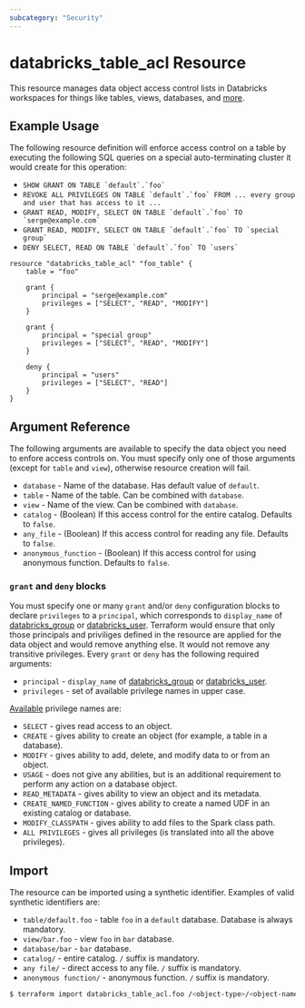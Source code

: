 ```yaml
---
subcategory: "Security"
---
```

# databricks_table_acl Resource

This resource manages data object access control lists in Databricks workspaces for things like tables, views, databases, and [more](https://docs.databricks.com/security/access-control/table-acls/object-privileges.html). 

## Example Usage

The following resource definition will enforce access control on a table by executing the following SQL queries on a special auto-terminating cluster it would create for this operation:

* ```SHOW GRANT ON TABLE `default`.`foo` ```
* ```REVOKE ALL PRIVILEGES ON TABLE `default`.`foo` FROM ... every group and user that has access to it ...```
* ```GRANT READ, MODIFY, SELECT ON TABLE `default`.`foo` TO `serge@example.com` ```
* ```GRANT READ, MODIFY, SELECT ON TABLE `default`.`foo` TO `special group` ```
* ```DENY SELECT, READ ON TABLE `default`.`foo` TO `users` ```

```hcl
resource "databricks_table_acl" "foo_table" {
    table = "foo"

    grant {
        principal = "serge@example.com"
        privileges = ["SELECT", "READ", "MODIFY"]
    }

    grant {
        principal = "special group"
        privileges = ["SELECT", "READ", "MODIFY"]
    }

    deny {
        principal = "users"
        privileges = ["SELECT", "READ"]
    }
}
```

## Argument Reference

The following arguments are available to specify the data object you need to enfore access controls on. You must specify only one of those arguments (except for `table` and `view`), otherwise resource creation will fail.

* `database` - Name of the database. Has default value of `default`.
* `table` - Name of the table. Can be combined with `database`. 
* `view` - Name of the view. Can be combined with `database`. 
* `catalog` - (Boolean) If this access control for the entire catalog. Defaults to `false`.
* `any_file` - (Boolean) If this access control for reading any file. Defaults to `false`.
* `anonymous_function` - (Boolean) If this access control for using anonymous function. Defaults to `false`.

### `grant` and `deny` blocks

You must specify one or many `grant` and/or `deny` configuration blocks to declare `privileges` to a `principal`, which corresponds to `display_name` of [databricks_group](group.md#display_name) or [databricks_user](user.md#display_name). Terraform would ensure that only those principals and priviliges defined in the resource are applied for the data object and would remove anything else. It would not remove any transitive privileges. Every `grant` or `deny` has the following required arguments:

* `principal` - `display_name` of [databricks_group](group.md#display_name) or [databricks_user](user.md#display_name).
* `privileges` - set of available privilege names in upper case.

[Available](https://docs.databricks.com/security/access-control/table-acls/object-privileges.html) privilege names are:

* `SELECT` - gives read access to an object.
* `CREATE` - gives ability to create an object (for example, a table in a database).
* `MODIFY` - gives ability to add, delete, and modify data to or from an object.
* `USAGE` - does not give any abilities, but is an additional requirement to perform any action on a database object.
* `READ_METADATA` - gives ability to view an object and its metadata.
* `CREATE_NAMED_FUNCTION` - gives ability to create a named UDF in an existing catalog or database.
* `MODIFY_CLASSPATH` - gives ability to add files to the Spark class path.
* `ALL PRIVILEGES` - gives all privileges (is translated into all the above privileges).

## Import

The resource can be imported using a synthetic identifier. Examples of valid synthetic identifiers are:

* `table/default.foo` - table `foo` in a `default` database. Database is always mandatory.
* `view/bar.foo` - view `foo` in `bar` database.
* `database/bar` - `bar` database.
* `catalog/` - entire catalog. `/` suffix is mandatory.
* `any file/` - direct access to any file. `/` suffix is mandatory.
* `anonymous function/` - anonymous function. `/` suffix is mandatory.

```bash
$ terraform import databricks_table_acl.foo /<object-type>/<object-name>
```
